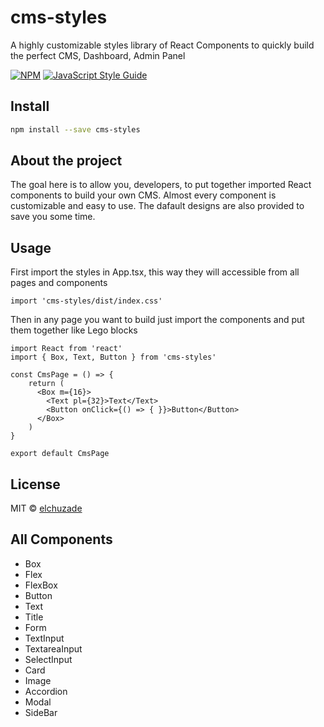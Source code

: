 # cms-styles

A highly customizable styles library of React Components to quickly build the perfect CMS, Dashboard, Admin Panel

[![NPM](https://img.shields.io/npm/v/cms-styles.svg)](https://www.npmjs.com/package/cms-styles) [![JavaScript Style Guide](https://img.shields.io/badge/code_style-standard-brightgreen.svg)](https://standardjs.com)

## Install

```bash
npm install --save cms-styles
```

## About the project

The goal here is to allow you, developers, to put together imported React components to build your own CMS.
Almost every component is customizable and easy to use. The dafault designs are also provided to save you some time.

## Usage

First import the styles in App.tsx, this way they will accessible from all pages and components

```
import 'cms-styles/dist/index.css'
```
Then in any page you want to build just import the components and put them together like Lego blocks

```tsx
import React from 'react'
import { Box, Text, Button } from 'cms-styles'

const CmsPage = () => {
    return (
      <Box m={16}>
        <Text pl={32}>Text</Text>
        <Button onClick={() => { }}>Button</Button>
      </Box>
    )
}

export default CmsPage
```

## License

MIT © [elchuzade](https://github.com/elchuzade)

## All Components
- Box
- Flex
- FlexBox
- Button
- Text
- Title
- Form
- TextInput
- TextareaInput
- SelectInput
- Card
- Image
- Accordion
- Modal
- SideBar